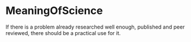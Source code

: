 # MeaningOfScience
If there is a problem already researched well enough, published and peer reviewed, there should be a practical use for it.
